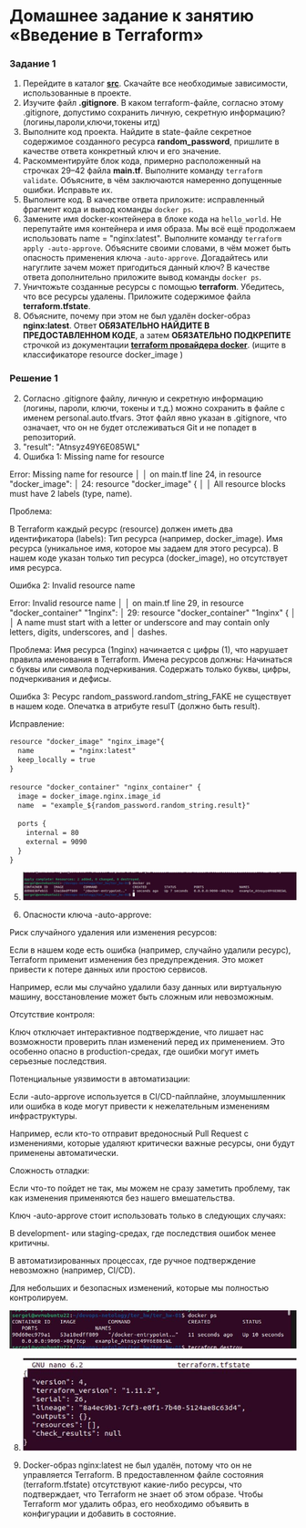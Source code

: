 # Домашнее задание к занятию «Введение в Terraform»

### Задание 1

1. Перейдите в каталог [**src**](https://github.com/netology-code/ter-homeworks/tree/main/01/src). Скачайте все необходимые зависимости, использованные в проекте. 
2. Изучите файл **.gitignore**. В каком terraform-файле, согласно этому .gitignore, допустимо сохранить личную, секретную информацию?(логины,пароли,ключи,токены итд)
3. Выполните код проекта. Найдите  в state-файле секретное содержимое созданного ресурса **random_password**, пришлите в качестве ответа конкретный ключ и его значение.
4. Раскомментируйте блок кода, примерно расположенный на строчках 29–42 файла **main.tf**.
Выполните команду ```terraform validate```. Объясните, в чём заключаются намеренно допущенные ошибки. Исправьте их.
5. Выполните код. В качестве ответа приложите: исправленный фрагмент кода и вывод команды ```docker ps```.
6. Замените имя docker-контейнера в блоке кода на ```hello_world```. Не перепутайте имя контейнера и имя образа. Мы всё ещё продолжаем использовать name = "nginx:latest". Выполните команду ```terraform apply -auto-approve```.
Объясните своими словами, в чём может быть опасность применения ключа  ```-auto-approve```. Догадайтесь или нагуглите зачем может пригодиться данный ключ? В качестве ответа дополнительно приложите вывод команды ```docker ps```.
8. Уничтожьте созданные ресурсы с помощью **terraform**. Убедитесь, что все ресурсы удалены. Приложите содержимое файла **terraform.tfstate**. 
9. Объясните, почему при этом не был удалён docker-образ **nginx:latest**. Ответ **ОБЯЗАТЕЛЬНО НАЙДИТЕ В ПРЕДОСТАВЛЕННОМ КОДЕ**, а затем **ОБЯЗАТЕЛЬНО ПОДКРЕПИТЕ** строчкой из документации [**terraform провайдера docker**](https://docs.comcloud.xyz/providers/kreuzwerker/docker/latest/docs).  (ищите в классификаторе resource docker_image )

### Решение 1

2. Согласно .gitignore файлу, личную и секретную информацию (логины, пароли, ключи, токены и т.д.) можно сохранить в файле с именем personal.auto.tfvars. Этот файл явно указан в .gitignore, что означает, что он не будет отслеживаться Git и не попадет в репозиторий.
3. "result": "Atnsyz49Y6E085WL"
4. Ошибка 1: Missing name for resource

Error: Missing name for resource
│ 
│   on main.tf line 24, in resource "docker_image":
│   24: resource "docker_image" {
│ 
│ All resource blocks must have 2 labels (type, name).

Проблема:

В Terraform каждый ресурс (resource) должен иметь два идентификатора (labels):
Тип ресурса (например, docker_image).
Имя ресурса (уникальное имя, которое мы задаем для этого ресурса).
В нашем коде указан только тип ресурса (docker_image), но отсутствует имя ресурса.

Ошибка 2: Invalid resource name

Error: Invalid resource name
│ 
│   on main.tf line 29, in resource "docker_container" "1nginx":
│   29: resource "docker_container" "1nginx" {
│ 
│ A name must start with a letter or underscore and may contain only letters, digits, underscores, and
│ dashes.

Проблема:
Имя ресурса (1nginx) начинается с цифры (1), что нарушает правила именования в Terraform. Имена ресурсов должны:
Начинаться с буквы или символа подчеркивания.
Содержать только буквы, цифры, подчеркивания и дефисы.

Ошибка 3:
Ресурс random_password.random_string_FAKE не существует в нашем коде.
Опечатка в атрибуте resulT (должно быть result).

Исправление:

```
resource "docker_image" "nginx_image"{
  name         = "nginx:latest"
  keep_locally = true
}

resource "docker_container" "nginx_container" {
  image = docker_image.nginx.image_id
  name  = "example_${random_password.random_string.result}"

  ports {
    internal = 80
    external = 9090
  }
}
```
5. ![img-01.01](images/img-01.01.JPG)  

6. Опасности ключа -auto-approve:

Риск случайного удаления или изменения ресурсов:

Если в нашем коде есть ошибка (например, случайно удалили ресурс), Terraform применит изменения без предупреждения. Это может привести к потере данных или простою сервисов.

Например, если мы случайно удалили базу данных или виртуальную машину, восстановление может быть сложным или невозможным.

Отсутствие контроля:

Ключ отключает интерактивное подтверждение, что лишает нас возможности проверить план изменений перед их применением. Это особенно опасно в production-средах, где ошибки могут иметь серьезные последствия.

Потенциальные уязвимости в автоматизации:

Если -auto-approve используется в CI/CD-пайплайне, злоумышленник или ошибка в коде могут привести к нежелательным изменениям инфраструктуры.

Например, если кто-то отправит вредоносный Pull Request с изменениями, которые удаляют критически важные ресурсы, они будут применены автоматически.

Сложность отладки:

Если что-то пойдет не так, мы можем не сразу заметить проблему, так как изменения применяются без нашего вмешательства.

Ключ -auto-approve стоит использовать только в следующих случаях:

В development- или staging-средах, где последствия ошибок менее критичны.

В автоматизированных процессах, где ручное подтверждение невозможно (например, CI/CD).

Для небольших и безопасных изменений, которые мы полностью контролируем.

![img-01.02](images/img-01.02.JPG) 

8. ![img-01.03](images/img-01.03.JPG) 

9. Docker-образ nginx:latest не был удалён, потому что он не управляется Terraform. В предоставленном файле состояния (terraform.tfstate) отсутствуют какие-либо ресурсы, что подтверждает, что Terraform не знает об этом образе. Чтобы Terraform мог удалить образ, его необходимо объявить в конфигурации и добавить в состояние. 